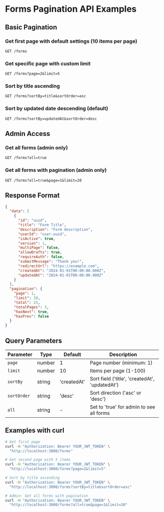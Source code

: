 # Forms Pagination API Examples

## Basic Pagination

### Get first page with default settings (10 items per page)

```
GET /forms
```

### Get specific page with custom limit

```
GET /forms?page=2&limit=5
```

### Sort by title ascending

```
GET /forms?sortBy=title&sortOrder=asc
```

### Sort by updated date descending (default)

```
GET /forms?sortBy=updatedAt&sortOrder=desc
```

## Admin Access

### Get all forms (admin only)

```
GET /forms?all=true
```

### Get all forms with pagination (admin only)

```
GET /forms?all=true&page=1&limit=20
```

## Response Format

```json
{
  "data": [
    {
      "id": "uuid",
      "title": "Form Title",
      "description": "Form description",
      "userId": "user-uuid",
      "isActive": true,
      "version": 1,
      "multiPage": false,
      "allowDrafts": true,
      "requireAuth": false,
      "submitMessage": "Thank you!",
      "redirectUrl": "https://example.com",
      "createdAt": "2024-01-01T00:00:00.000Z",
      "updatedAt": "2024-01-01T00:00:00.000Z"
    }
  ],
  "pagination": {
    "page": 1,
    "limit": 10,
    "total": 25,
    "totalPages": 3,
    "hasNext": true,
    "hasPrev": false
  }
}
```

## Query Parameters

| Parameter   | Type   | Default     | Description                                    |
| ----------- | ------ | ----------- | ---------------------------------------------- |
| `page`      | number | 1           | Page number (minimum: 1)                       |
| `limit`     | number | 10          | Items per page (1-100)                         |
| `sortBy`    | string | 'createdAt' | Sort field ('title', 'createdAt', 'updatedAt') |
| `sortOrder` | string | 'desc'      | Sort direction ('asc' or 'desc')               |
| `all`       | string | -           | Set to 'true' for admin to see all forms       |

## Examples with curl

```bash
# Get first page
curl -H "Authorization: Bearer YOUR_JWT_TOKEN" \
  "http://localhost:3000/forms"

# Get second page with 5 items
curl -H "Authorization: Bearer YOUR_JWT_TOKEN" \
  "http://localhost:3000/forms?page=2&limit=5"

# Sort by title ascending
curl -H "Authorization: Bearer YOUR_JWT_TOKEN" \
  "http://localhost:3000/forms?sortBy=title&sortOrder=asc"

# Admin: Get all forms with pagination
curl -H "Authorization: Bearer YOUR_JWT_TOKEN" \
  "http://localhost:3000/forms?all=true&page=1&limit=20"
```
